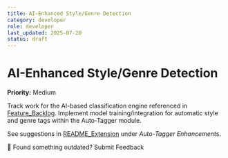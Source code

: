 ```yaml
---
title: AI-Enhanced Style/Genre Detection
category: developer
role: developer
last_updated: 2025-07-20
status: draft
---
```

# AI-Enhanced Style/Genre Detection

**Priority:** Medium

Track work for the AI-based classification engine referenced in [Feature_Backlog](../Feature_Backlog.md). Implement model training/integration for automatic style and genre tags within the Auto‑Tagger module.

See suggestions in [README_Extension](../README_Extension.md) under *Auto-Tagger Enhancements*.

💬 Found something outdated? Submit Feedback
